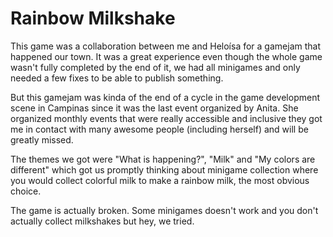 # Rainbow Milkshake

This game was a collaboration between me and Heloísa for a gamejam that happened our town. It was a great experience even though the whole game wasn't fully completed by the end of it, we had all minigames and only needed a few fixes to be able to publish something.

But this gamejam was kinda of the end of a cycle in the game development scene in Campinas since it was the last event organized by Anita. She organized monthly events that were really accessible and inclusive they got me in contact with many awesome people (including herself) and will be greatly missed.

The themes we got were "What is happening?", "Milk" and "My colors are different" which got us promptly thinking about minigame collection where you would collect colorful milk to make a rainbow milk, the most obvious choice.

The game is actually broken. Some minigames doesn't work and you don't actually collect milkshakes but hey, we tried.
